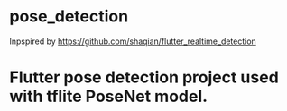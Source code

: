 # pose_detection

Inpspired by https://github.com/shaqian/flutter_realtime_detection </br>
<h1> Flutter pose detection project used with tflite PoseNet model. </h1>
